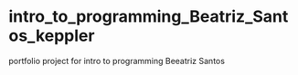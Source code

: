 # intro_to_programming_Beatriz_Santos_keppler

portfolio project for intro to programming
Beeatriz Santos
